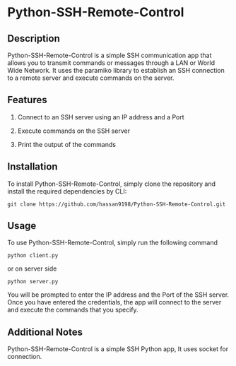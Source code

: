 # Python-SSH-Remote-Control

## Description

Python-SSH-Remote-Control is a simple SSH communication app that allows you to transmit commands or messages through a LAN or World Wide Network. It uses the paramiko library to establish an SSH connection to a remote server and execute commands on the server.

## Features

1. Connect to an SSH server using an IP address and a Port

2. Execute commands on the SSH server

3. Print the output of the commands

## Installation

To install Python-SSH-Remote-Control, simply clone the repository and install the required dependencies by CLI:
```
git clone https://github.com/hassan9198/Python-SSH-Remote-Control.git
```

## Usage

To use Python-SSH-Remote-Control, simply run the following command

```python client.py```

or on server side

```python server.py```

You will be prompted to enter the IP address and the Port of the SSH server. Once you have entered the credentials, the app will connect to the server and execute the commands that you specify.

## Additional Notes

Python-SSH-Remote-Control is a simple SSH Python app, It uses socket for connection.
